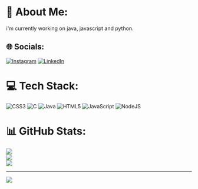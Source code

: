 # 💫 About Me:
i'm currently working on java, javascript and python.


## 🌐 Socials:
[![Instagram](https://img.shields.io/badge/Instagram-%23E4405F.svg?logo=Instagram&logoColor=white)](https://instagram.com/devagn_maniya) [![LinkedIn](https://img.shields.io/badge/LinkedIn-%230077B5.svg?logo=linkedin&logoColor=white)](https://linkedin.com/in/devagn-maniya-b47aba260) 

# 💻 Tech Stack:
![CSS3](https://img.shields.io/badge/css3-%231572B6.svg?style=flat&logo=css3&logoColor=white) ![C](https://img.shields.io/badge/c-%2300599C.svg?style=flat&logo=c&logoColor=white) ![Java](https://img.shields.io/badge/java-%23ED8B00.svg?style=flat&logo=java&logoColor=white) ![HTML5](https://img.shields.io/badge/html5-%23E34F26.svg?style=flat&logo=html5&logoColor=white) ![JavaScript](https://img.shields.io/badge/javascript-%23323330.svg?style=flat&logo=javascript&logoColor=%23F7DF1E) ![NodeJS](https://img.shields.io/badge/node.js-6DA55F?style=flat&logo=node.js&logoColor=white)
# 📊 GitHub Stats:
![](https://github-readme-stats.vercel.app/api?username=devagn611&theme=tokyonight&hide_border=false&include_all_commits=true&count_private=false)<br/>
![](https://github-readme-streak-stats.herokuapp.com/?user=devagn611&theme=tokyonight&hide_border=false)<br/>
![](https://github-readme-stats.vercel.app/api/top-langs/?username=devagn611&theme=tokyonight&hide_border=false&include_all_commits=true&count_private=false&layout=compact)

---
[![](https://visitcount.itsvg.in/api?id=devagn611&icon=0&color=0)](https://visitcount.itsvg.in)

<!-- Proudly created with GPRM ( https://gprm.itsvg.in ) -->
